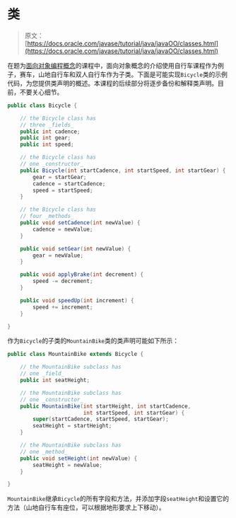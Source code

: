 # 类

> 原文： [https://docs.oracle.com/javase/tutorial/java/javaOO/classes.html](https://docs.oracle.com/javase/tutorial/java/javaOO/classes.html)

在题为[面向对象编程概念](../../java/concepts/index.html)的课程中，面向对象概念的介绍使用自行车课程作为例子，赛车，山地自行车和双人自行车作为子类。下面是可能实现`Bicycle`类的示例代码，为您提供类声明的概述。本课程的后续部分将逐步备份和解释类声明。目前，不要关心细节。

```java
public class Bicycle {

    // the Bicycle class has
    // three _fields_
    public int cadence;
    public int gear;
    public int speed;

    // the Bicycle class has
    // one _constructor_
    public Bicycle(int startCadence, int startSpeed, int startGear) {
        gear = startGear;
        cadence = startCadence;
        speed = startSpeed;
    }

    // the Bicycle class has
    // four _methods_
    public void setCadence(int newValue) {
        cadence = newValue;
    }

    public void setGear(int newValue) {
        gear = newValue;
    }

    public void applyBrake(int decrement) {
        speed -= decrement;
    }

    public void speedUp(int increment) {
        speed += increment;
    }

}
```

作为`Bicycle`的子类的`MountainBike`类的类声明可能如下所示：

```java
public class MountainBike extends Bicycle {

    // the MountainBike subclass has
    // one _field_
    public int seatHeight;

    // the MountainBike subclass has
    // one _constructor_
    public MountainBike(int startHeight, int startCadence,
                        int startSpeed, int startGear) {
        super(startCadence, startSpeed, startGear);
        seatHeight = startHeight;
    }   

    // the MountainBike subclass has
    // one _method_
    public void setHeight(int newValue) {
        seatHeight = newValue;
    }   

}
```

`MountainBike`继承`Bicycle`的所有字段和方法，并添加字段`seatHeight`和设置它的方法（山地自行车有座位，可以根据地形要求上下移动）。